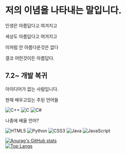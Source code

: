 # 저의 이념을 나타내는 말입니다.
인생은 아름답다고 여겨지고 

세상도 아름답다고 여겨지고

이처럼 안 아름다운것은 없다

결코 어떤것이든 아름답다.

## 7.2~ 개발 복귀

아이디어가 없는 사람입니다.

현재 배우고있는 주된 언어들 

 <img alt="C++" src="https://img.shields.io/badge/c++-%2300599C.svg?style=for-the-badge&logo=c%2B%2B&logoColor=white"/>
 <img alt="C" src="https://img.shields.io/badge/c-%2300599C.svg?style=for-the-badge&logo=c&logoColor=white"/>
 <img alt="C#" src="https://img.shields.io/badge/c%23-%23239120.svg?style=for-the-badge&logo=c-sharp&logoColor=white"/>

나중에 배울 언어?

<img alt="HTML5" src="https://img.shields.io/badge/html5-%23E34F26.svg?style=for-the-badge&logo=html5&logoColor=white"/>
 <img alt="Python" src="https://img.shields.io/badge/python-%2314354C.svg?style=for-the-badge&logo=python&logoColor=white"/>
 <img alt="CSS3" src="https://img.shields.io/badge/css3-%231572B6.svg?style=for-the-badge&logo=css3&logoColor=white"/>
 <img alt="Java" src="https://img.shields.io/badge/java-%23ED8B00.svg?style=for-the-badge&logo=java&logoColor=white"/>
 <img alt="JavaScript" src="https://img.shields.io/badge/javascript-%23323330.svg?style=for-the-badge&logo=javascript&logoColor=%23F7DF1E"/>

[![Anurag's GitHub stats](https://github-readme-stats.vercel.app/api?username=naixt1478&show_icons=true&theme=onedark&hide_border=true)](https://github.com/naixt1478)      
[![Top Langs](https://github-readme-stats.vercel.app/api/top-langs/?username=naixt1478&theme=onedark&layout=default&hide=ZenScript&langs_count=6&hide_border=true)](https://github.com/naixt1478)
